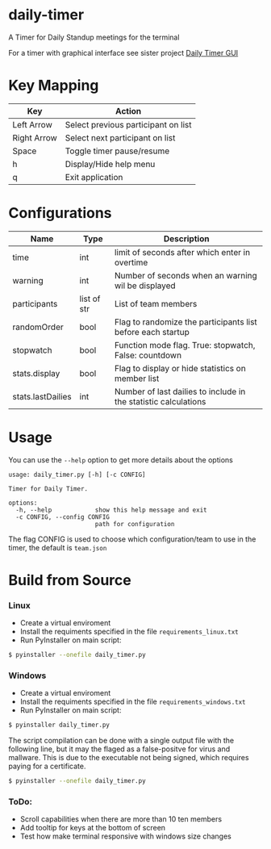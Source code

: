# daily-timer
A Timer for Daily Standup meetings for the terminal

For a timer with graphical interface see sister project [Daily Timer GUI](https://github.com/SyluxDX/daily-timer-gui)

# Key Mapping
| Key         | Action                              |
|-------------|-------------------------------------|
| Left Arrow  | Select previous participant on list |
| Right Arrow | Select next participant on list     |
| Space       | Toggle timer pause/resume           |
| h           | Display/Hide help menu              |
| q           | Exit application                    |

# Configurations
| Name              | Type        | Description                                                     |
|-------------------|-------------|-----------------------------------------------------------------|
| time              | int         | limit of seconds after which enter in overtime                  |
| warning           | int         | Number of seconds when an warning wil be displayed              |
| participants      | list of str | List of team members                                            |
| randomOrder       | bool        | Flag to randomize the participants list before each startup     |
| stopwatch         | bool        | Function mode flag. True: stopwatch, False: countdown           |
| stats.display     | bool        | Flag to display or hide statistics on member list               |
| stats.lastDailies | int         | Number of last dailies to include in the statistic calculations |

# Usage

You can use the `--help` option to get more details about the options

```
usage: daily_timer.py [-h] [-c CONFIG]

Timer for Daily Timer.

options:
  -h, --help            show this help message and exit
  -c CONFIG, --config CONFIG
                        path for configuration
```

The flag CONFIG is used to choose which configuration/team to use in the timer, the default is `team.json`

# Build from Source
### Linux
- Create a virtual enviroment
- Install the requiments specified in the file `requirements_linux.txt`
- Run PyInstaller on main script:
```sh
$ pyinstaller --onefile daily_timer.py
```

### Windows
- Create a virtual enviroment
- Install the requiments specified in the file `requirements_windows.txt`
- Run PyInstaller on main script:
```sh
$ pyinstaller daily_timer.py
```
The script compilation can be done with a single output file with the following line, but it may the flaged as a false-positve for virus and mallware. This is due to the executable not being signed, which requires paying for a certificate.
```sh
$ pyinstaller --onefile daily_timer.py
```


### ToDo:
- Scroll capabilities when there are more than 10 ten members
- Add tooltip for keys at the bottom of screen
- Test how make terminal responsive with windows size changes
